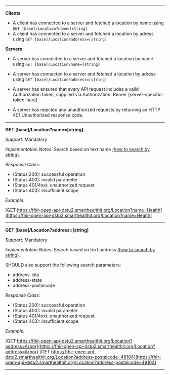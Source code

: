 
-------------------------

**Clients**

-  A client has connected to a server and fetched a location by name using `GET [base]/Location?name=[string]`
- A client has connected to a server and fetched a location by adress using `GET [base]/Location?address=[string]`


**Servers**

- A server has connected to a server and fetched a location by name using `GET [base]/Location?name=[string]`
- A server has connected to a server and fetched a location by adress using `GET [base]/Location?address=[string]`

-   A server has ensured that every API request includes a valid Authorization token, supplied via:Authorization: Bearer {server-specific-token-here}
-   A server has rejected any unauthorized requests by returning an HTTP 401 Unauthorized response code.

-----------

<!--
**GET [base]/Location?identifier=[system]|[code]**

*Support:* Mandatory

*Implementation Notes:*  Search based on location identifier  [(how to search by token)].

*Response Class:*

-   (Status 200): successful operation
-   (Status 400): invalid parameter
-   (Status 401/4xx): unauthorized request


*Example:*

[GET https://fhir-open-api-dstu2.smarthealthit.org/Location?identifier=http://build.fhir.org/sid/us-npi%7C1497860456](https://fhir-open-api-dstu2.smarthealthit.org/Location?identifier=http://build.fhir.org/sid/us-npi%7C1497860456)

-----------
-->

**GET [base]/Location?name=[string]**

*Support:* Mandatory

*Implementation Notes:* Search based on text name [(how to search by string)].

*Response Class:*

-   (Status 200): successful operation
-   (Status 400): invalid parameter
-   (Status 401/4xx): unauthorized request
-   (Status 403): insufficient scope

*Example:*

[GET https://fhir-open-api-dstu2.smarthealthit.org/Location?name=Health](https://fhir-open-api-dstu2.smarthealthit.org/Location?name=Health)

-----


**GET [base]/Location?address=[string]**

*Support:* Mandatory

*Implementation Notes:* Search based on text address [(how to search by string)].

SHOULD also support the following search parameters:

- address-city
- address-state
- address-postalcode

*Response Class:*

-   (Status 200): successful operation
-   (Status 400): invalid parameter
-   (Status 401/4xx): unauthorized request
-   (Status 403): insufficient scope


*Example:*

[GET https://fhir-open-api-dstu2.smarthealthit.org/Location?address=Arbor](https://fhir-open-api-dstu2.smarthealthit.org/Location?address=Arbor)
[GET https://fhir-open-api-dstu2.smarthealthit.org/Location?address-postalcode=48104](https://fhir-open-api-dstu2.smarthealthit.org/Location?address-postalcode=48104)


-----


  [(how to search by reference)]: http://build.fhir.org/search.html#reference
  [(how to search by token)]: http://build.fhir.org/search.html#token
 [(how to search by date)]: http://build.fhir.org/search.html#date
 [(how to search by string)]: http://build.fhir.org/search.html#string
